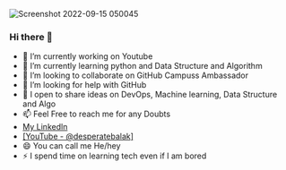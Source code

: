 
![Screenshot 2022-09-15 050045](https://user-images.githubusercontent.com/94506000/190280559-f731b07c-5640-488c-9eb8-245e11c8a4b7.png)
### Hi there 👋



- 🔭 I’m currently working on Youtube
- 🌱 I’m currently learning python and Data Structure and Algorithm
- 👯 I’m looking to collaborate on GitHub Campuss Ambassador
- 🤔 I’m looking for help with GitHub
- 💬 I open to share ideas on DevOps, Machine learning, Data Structure and Algo
- 📫 Feel Free to reach me for any Doubts
-  [My Linkedln](https://www.linkedin.com/in/abhishek-kumar-verma-2b0675220/) 
-  [\[YouTube - @desperatebalak\]](https://www.youtube.com/channel/UChU7-2vsv5hhMz6hqjDI8NA)
- 😄 You can call me He/hey
- ⚡  I spend time on learning tech even if I am bored


